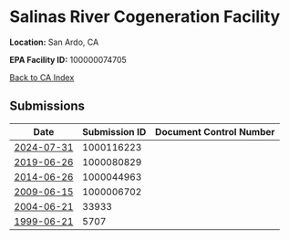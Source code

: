 # Salinas River Cogeneration Facility

**Location:** San Ardo, CA

**EPA Facility ID:** 100000074705

[Back to CA Index](../../index.md)

## Submissions

| Date | Submission ID | Document Control Number |
|------|--------------|-------------------------|
| [2024-07-31](submissions/1000116223.md) | 1000116223 |  |
| [2019-06-26](submissions/1000080829.md) | 1000080829 |  |
| [2014-06-26](submissions/1000044963.md) | 1000044963 |  |
| [2009-06-15](submissions/1000006702.md) | 1000006702 |  |
| [2004-06-21](submissions/33933.md) | 33933 |  |
| [1999-06-21](submissions/5707.md) | 5707 |  |
